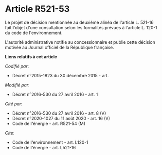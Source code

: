 # Article R521-53

Le projet de décision mentionnée au deuxième alinéa de l'article L. 521-16 fait l'objet d'une consultation selon les
formalités prévues à l'article L. 120-1 du code de l'environnement. 

L'autorité administrative notifie au concessionnaire et publie cette décision motivée au Journal officiel de la République
française.

**Liens relatifs à cet article**

_Codifié par_:

  - Décret n°2015-1823 du 30 décembre 2015 - art.

_Modifié par_:

  - Décret n°2016-530 du 27 avril 2016 - art. 1

_Cité par_:

  - Décret n°2016-530 du 27 avril 2016 - art. 8 (V)
  - Décret n°2020-1027 du 11 août 2020 - art. 16 (V)
  - Code de l'énergie - art. R521-54 (M)

_Cite_:

  - Code de l'environnement - art. L120-1
  - Code de l'énergie - art. L521-16
